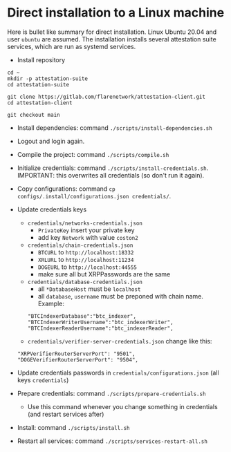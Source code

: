 # Direct installation to a Linux machine

Here is bullet like summary for direct installation.
Linux Ubuntu 20.04 and user `ubuntu` are assumed.
The installation installs several attestation suite services, which are run as systemd services.

- Install repository
```
cd ~
mkdir -p attestation-suite
cd attestation-suite

git clone https://gitlab.com/flarenetwork/attestation-client.git
cd attestation-client

git checkout main
```

- Install dependencies: command `./scripts/install-dependencies.sh`

- Logout and login again.

- Compile the project: command `./scripts/compile.sh`

- Initialize credentials: command `./scripts/install-credentials.sh`. IMPORTANT: this overwrites all credentials (so don't run it again).

- Copy configurations: command `cp configs/.install/configurations.json credentials/`.

- Update credentials keys
    - `credentials/networks-credentials.json`
        - `PrivateKey` insert your private key
        - add key `Network` with value `coston2`
    - `credentials/chain-credentials.json`
        - `BTCURL` to `http://localhost:18332`
        - `XRLURL` to `http://localhost:11234` 
        - `DOGEURL` to `http://localhost:44555`
        - make sure all but XRPPasswords are the same
    - `credentials/database-credentials.json`
        - all `*DatabaseHost` must be `localhost`
        - all `database`, `username` must be preponed with chain name. Example:
        ```
        "BTCIndexerDatabase":"btc_indexer",
        "BTCIndexerWriterUsername":"btc_indexerWriter",
        "BTCIndexerReaderUsername":"btc_indexerReader",
        ```
    - `credentials/verifier-server-credentials.json` change like this:
    ```
    "XRPVerifierRouterServerPort": "9501",
    "DOGEVerifierRouterServerPort": "9504",    
    ```
- Update credentials passwords in `credentials/configurations.json` (all keys `credentials`)
- Prepare credentials: command `./scripts/prepare-credentials.sh` 
    - Use this command whenever you change something in credentials (and restart services after)

- Install: command `./scripts/install.sh`

- Restart all services: command `./scripts/services-restart-all.sh`